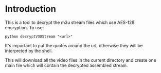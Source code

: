 Introduction
============

This is a tool to decrypt the m3u stream files which use AES-128 encryption. To use:

```python decryptVODStream "<url>" ```

It's important to put the quotes around the url, otherwise they will be interpreted by the shell.

This will download all the video files in the current directory and create one main file which will contain the decrypted assembled stream.